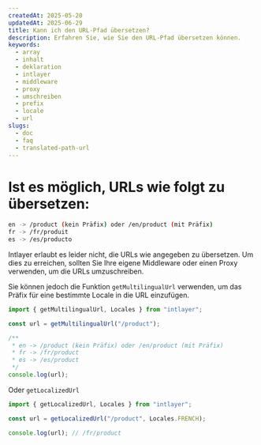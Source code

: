 ```yaml
---
createdAt: 2025-05-20
updatedAt: 2025-06-29
title: Kann ich den URL-Pfad übersetzen?
description: Erfahren Sie, wie Sie den URL-Pfad übersetzen können.
keywords:
  - array
  - inhalt
  - deklaration
  - intlayer
  - middleware
  - proxy
  - umschreiben
  - prefix
  - locale
  - url
slugs:
  - doc
  - faq
  - translated-path-url
---
```


# Ist es möglich, URLs wie folgt zu übersetzen:

```bash
en -> /product (kein Präfix) oder /en/product (mit Präfix)
fr -> /fr/produit
es -> /es/producto
```

Intlayer erlaubt es leider nicht, die URLs wie angegeben zu übersetzen. Um dies zu erreichen, sollten Sie Ihre eigene Middleware oder einen Proxy verwenden, um die URLs umzuschreiben.

Sie können jedoch die Funktion `getMultilingualUrl` verwenden, um das Präfix für eine bestimmte Locale in die URL einzufügen.

```ts
import { getMultilingualUrl, Locales } from "intlayer";

const url = getMultilingualUrl("/product");

/**
 * en -> /product (kein Präfix) oder /en/product (mit Präfix)
 * fr -> /fr/product
 * es -> /es/product
 */
console.log(url);
```

Oder `getLocalizedUrl`

```ts
import { getLocalizedUrl, Locales } from "intlayer";

const url = getLocalizedUrl("/product", Locales.FRENCH);

console.log(url); // /fr/product
```
